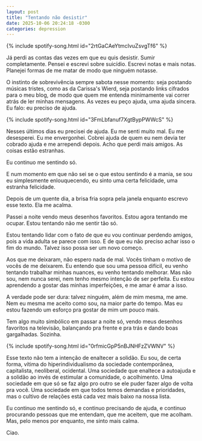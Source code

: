 ```yaml
---
layout: post
title: "Tentando não desistir"
date: 2025-10-06 20:24:18 -0300
categories: depression
---
```


{% include spotify-song.html id="2rtGaCAeYtmcIvuZsvgTf6" %}

Já perdi as contas das vezes em que eu quis desistir. Sumir completamente. 
Pensei e escrevi sobre suicídio. Escrevi notas e mais notas. Planejei formas de me matar de modo que ninguém notasse. 

O instinto de sobrevivência sempre sabota nesse momento: seja postando músicas tristes, como as da Carissa's Wierd,
seja postando links cifrados para o meu blog, de modo que quem me entenda minimamente vai correr atrás de ler minhas mensagens. 
As vezes eu peço ajuda, uma ajuda sincera. Eu falo: eu preciso de ajuda.

{% include spotify-song.html id="3FmLbfanuf7XgtBypPWWcS" %}

Nesses últimos dias eu precisei de ajuda. Eu me senti muito mal. Eu me desesperei. Eu me envergonhei. Cobrei ajuda de quem eu nem devia
ter cobrado ajuda e me arrependi depois. Acho que perdi mais amigos. As coisas estão estranhas.

Eu continuo me sentindo só. 

E num momento em que não sei se o que estou sentindo é a mania, se sou eu simplesmente enlouquecendo, eu sinto uma certa felicidade, uma 
estranha felicidade. 

Depois de um quente dia, a brisa fria sopra pela janela enquanto escrevo esse texto. Ela me acalma. 

Passei a noite vendo meus desenhos favoritos. Estou agora tentando me ocupar. Estou tentando não me sentir tão só. 

Estou tentando lidar com o fato de que eu vou continuar perdendo amigos, pois a vida adulta se parece com isso. 
E de que eu não preciso achar isso o fim do mundo. Talvez isso possa ser um novo começo. 

Aos que me deixaram, não espero nada de mal. Vocês tinham o motivo de vocês de me deixarem. Eu entendo que sou uma pessoa difícil,
eu venho tentando trabalhar minhas nuances, eu venho tentando melhorar. Mas não sou, nem nunca serei, nem tenho mesmo intenção de ser
perfeita. Eu estou aprendendo a gostar das minhas imperfeições, e me amar é amar a isso. 

A verdade pode ser dura: talvez ninguém, além de mim mesma, me ame. Nem eu mesma me aceito como sou, na maior parte do tempo. 
Mas eu estou fazendo um esforço pra gostar de mim um pouco mais. 

Tem algo muito simbólico em passar a noite só, vendo meus desenhos favoritos na televisão, balançando pra frente e pra trás e dando 
boas gargalhadas. Sozinha. 

{% include spotify-song.html id="0rfmicGpP5nBJNHFzZVWNV" %}

Esse texto não tem a intenção de enaltecer a solidão. Eu sou, de certa forma, vítima do hiperindividualismo da sociedade contemporânea,
capitalista, neoliberal, ocidental. Uma sociedade que enaltece a autoajuda e a solidão ao invés de estimular a comunidade, o acolhimento. 
Uma sociedade em que só se faz algo pro outro se ele puder fazer algo de volta pra você. Uma sociedade em que todos temos demandas e prioridades,
mas o cultivo de relações está cada vez mais baixo na nossa lista. 

Eu continuo me sentindo só, e continuo precisando de ajuda, e continuo procurando pessoas que me entendam, que me aceitem, que me acolham. 
Mas, pelo menos por enquanto, me sinto mais calma. 

Ciao.
